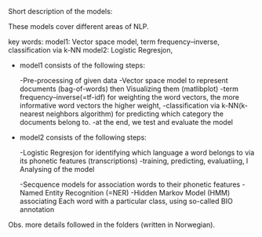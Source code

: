 Short description of the models:


These models cover different areas of NLP.

key words:
model1:  Vector space model, term frequency–inverse, classification via k-NN
model2: Logistic Regresjon, 



- model1 consists of the following steps:

  -Pre-processing of given data
  -Vector space model to represent documents (bag-of-words) then  Visualizing them (matlibplot) 
  -term frequency–inverse(=tf-idf) for weighting the word vectors, the more informative word vectors the higher weight, 
  -classification via k-NN(k-nearest neighbors algorithm) for predicting which category the documents belong to. 
  -at the end, we test and  evaluate the model
  
 


- model2 consists of the following steps:

  -Logistic Regresjon for identifying which language a word belongs to via its phonetic features (transcriptions) 
    -training, predicting, evaluatiing, l Analysing of the model

  -Secquence models for association words to their phonetic features
    -Named Entity Recognition (=NER)
    -Hidden Markov Model (HMM) associating Each word with a particular class, 
      using so-called BIO annotation

 
 Obs. more details followed  in the folders (written in Norwegian).
 
